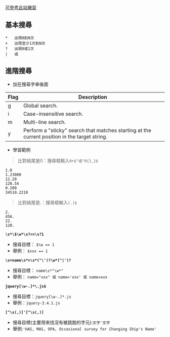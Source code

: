 [可參考此站練習](https://regexr.com/)

## 基本搜尋 ##

```
*   出現0到N次
+   出現至少1次到N次
?   出現0或1次
|   或
```

## 進階搜尋 ##

- 加在搜尋字串後面

| Flag          | Description   |
| ------------- |---------------|
| g             | Global search. |
| i             | Case-insensitive search. |
| m             | Multi-line search. |
| y             | Perform a "sticky" search that matches starting at the current position in the target string. |


- 學習範例
>   比對結尾是0：搜尋框輸入`0+$"或"0{1,}$`
```
1.0
1.23000
12.20
120.54
0.200
34510.2210
```
>   比對結尾是.：搜尋框輸入`[.]$`
```
2.
456.
22.
120.
```


**`\s*\$\w*\s?==\s?1`**

- 搜尋目標： `$\w == 1`
- 舉例： `$xxx == 1`


**`\s+name\s*=\s*("\')?\w*("|')?`**

- 搜尋目標： `name\s*"\w*"`
- 舉例： `name="xxx" 或 name='xxx' 或 name=xxx`


**`jquery[\w-.]*\.js$`**

- 搜尋目標：`jquery[\w-.]*.js`
- 舉例：`jquery-3.4.1.js`


**`[^\s(,)]'[^\s(,)]`**

- 搜尋目標(主要用來找沒有被跳脫的字元):`文字'文字`
- 舉例:`'HAS, MAS, OPA, Occasional survey for Changing Ship's Name'`